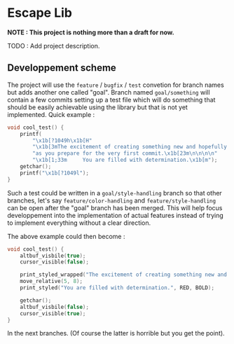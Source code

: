# Escape Lib

**NOTE : This project is nothing more than a draft for now.**

TODO : Add project description.

## Developpement scheme
The project will use the `feature` / `bugfix` / `test` convetion for branch names but adds another one called "goal".
Branch named `goal/something` will contain a few commits setting up a test file which will do something that should be easily achievable using the library but that is not yet implemented. Quick example :
```C
void cool_test() {
    printf(
        "\x1b[?1049h\x1b[H"
        "\x1b[3mThe excitement of creating something new and hopefully useful flows down your veins\n"
        "as you prepare for the very first commit.\x1b[23m\n\n\n\n"
        "\x1b[1;33m		You are filled with determination.\x1b[m");
    getchar();
    printf("\x1b[?1049l");
}
```
Such a test could be written in a `goal/style-handling` branch so that other branches, let's say `feature/color-handling` and `feature/style-handling` can be open after the "goal" branch has been merged. This will help focus developpement into the implementation of actual features instead of trying to implement everything without a clear direction.

The above example could then become :
```C
void cool_test() {
    altbuf_visbile(true);
    cursor_visible(false);

    print_styled_wrapped("The excitement of creating something new and hopefully useful flows down your veins as you prepare for the very first commit.", 85, ITALIC);
    move_relative(5, 8);
    print_styled("You are filled with determination.", RED, BOLD);

    getchar();
    altbuf_visbile(false);
    cursor_visible(true);
}
```

In the next branches.
(Of course the latter is horrible but you get the point).

